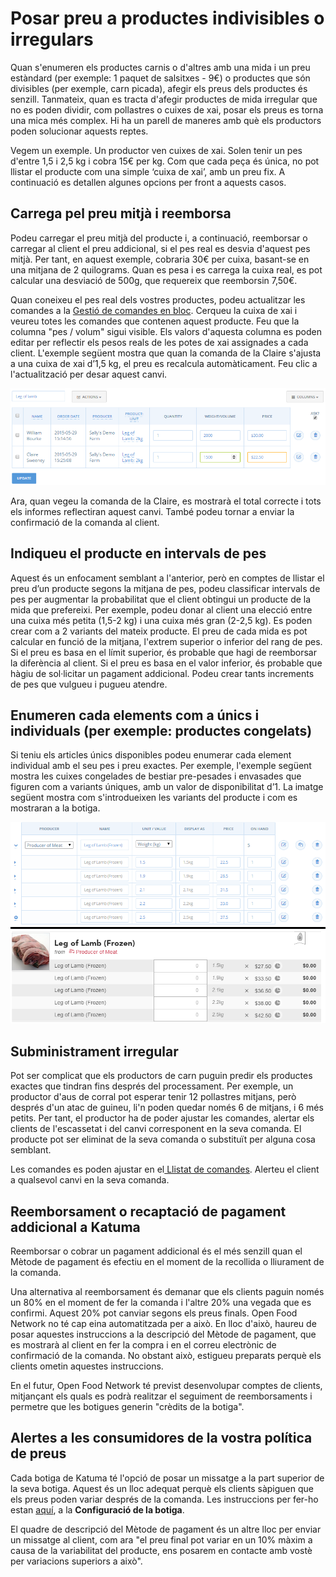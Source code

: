 # Posar preu a productes indivisibles o irregulars

Quan s'enumeren els productes carnis o d'altres amb una mida i un preu estàndard \(per exemple: 1 paquet de salsitxes - 9€\) o productes que són divisibles \(per exemple, carn picada\), afegir els preus dels productes és senzill. Tanmateix, quan es tracta d'afegir productes de mida irregular que no es poden dividir, com pollastres o cuixes de xai, posar els preus es torna una mica més complex. Hi ha un parell de maneres amb què els productors poden solucionar aquests reptes.

Vegem un exemple. Un productor ven cuixes de xai. Solen tenir un pes d'entre 1,5 i 2,5 kg i cobra 15€ per kg. Com que cada peça és única, no pot llistar el producte com una simple ‘cuixa de xai’, amb un preu fix. A continuació es detallen algunes opcions per front a aquests casos.

## Carrega pel preu mitjà i reemborsa

Podeu carregar el preu mitjà del producte i, a continuació, reemborsar o carregar al client el preu addicional, si el pes real es desvia d'aquest pes mitjà. Per tant, en aquest exemple, cobraria 30€ per cuixa, basant-se en una mitjana de 2 quilograms. Quan es pesa i es carrega la cuixa real, es pot calcular una desviació de 500g, que requereix que reemborsin 7,50€.

Quan coneixeu el pes real dels vostres productes, podeu actualitzar les comandes a la [Gestió de comandes en bloc](https://guia.katuma.org/~/edit/drafts/-LWXJNyhN0qmDZ4aDwmm/funcionalitats-avancades/comandes). Cerqueu la cuixa de xai i veureu totes les comandes que contenen aquest producte. Feu que la columna "pes / volum" sigui visible. Els valors d'aquesta columna es poden editar per reflectir els pesos reals de les potes de xai assignades a cada client. L'exemple següent mostra que quan la comanda de la Claire s'ajusta a una cuixa de xai d’1,5 kg, el preu es recalcula automàticament. Feu clic a l'actualització per desar aquest canvi.

![](../../.gitbook/assets/imatge%20%2814%29.png)

Ara, quan vegeu la comanda de la Claire, es mostrarà el total correcte i tots els informes reflectiran aquest canvi. També podeu tornar a enviar la confirmació de la comanda al client.

## Indiqueu el producte en intervals de pes

Aquest és un enfocament semblant a l'anterior, però en comptes de llistar el preu d’un producte segons la mitjana de pes, podeu classificar intervals de pes per augmentar la probabilitat que el client obtingui un producte de la mida que prefereixi. Per exemple, podeu donar al client una elecció entre una cuixa més petita \(1,5-2 kg\) i una cuixa més gran \(2-2,5 kg\). Es poden crear com a 2 variants del mateix producte. El preu de cada mida es pot calcular en funció de la mitjana, l'extrem superior o inferior del rang de pes. Si el preu es basa en el límit superior, és probable que hagi de reemborsar la diferència al client. Si el preu es basa en el valor inferior, és probable que hàgiu de sol·licitar un pagament addicional. Podeu crear tants increments de pes que vulgueu i pugueu atendre.

## Enumeren cada elements com a únics i individuals \(per exemple: productes congelats\)

Si teniu els articles únics disponibles podeu enumerar cada element individual amb el seu pes i preu exactes. Per exemple, l'exemple següent mostra les cuixes congelades de bestiar pre-pesades i envasades que figuren com a variants úniques, amb un valor de disponibilitat d’1. La imatge següent mostra com s'introdueixen les variants del producte i com es mostraran a la botiga.

![](../../.gitbook/assets/imatge%20%2858%29.png)

## Subministrament irregular

Pot ser complicat que els productors de carn puguin predir els productes exactes que tindran fins després del processament. Per exemple, un productor d'aus de corral pot esperar tenir 12 pollastres mitjans, però després d'un atac de guineu, li'n poden quedar només 6 de mitjans, i 6 més petits. Per tant, el productor ha de poder ajustar les comandes, alertar els clients de l'escassetat i del canvi corresponent en la seva comanda. El producte pot ser eliminat de la seva comanda o substituït per alguna cosa semblant.

Les comandes es poden ajustar en el[ Llistat de comandes](https://guia.katuma.org/~/edit/drafts/-LWXJNyhN0qmDZ4aDwmm/funcionalitats-avancades/comandes). Alerteu el client a qualsevol canvi en la seva comanda.

## Reemborsament o recaptació de pagament addicional a Katuma

Reemborsar o cobrar un pagament addicional és el més senzill quan el Mètode de pagament és efectiu en el moment de la recollida o lliurament de la comanda.

Una alternativa al reemborsament és demanar que els clients paguin només un 80% en el moment de fer la comanda i l'altre 20% una vegada que es confirmi. Aquest 20% pot canviar segons els preus finals. Open Food Network no té cap eina automatitzada per a això. En lloc d'això, haureu de posar aquestes instruccions a la descripció del Mètode de pagament, que es mostrarà al client en fer la compra i en el correu electrònic de confirmació de la comanda. No obstant això, estigueu preparats perquè els clients ometin aquestes instruccions.

En el futur, Open Food Network té previst desenvolupar comptes de clients, mitjançant els quals es podrà realitzar el seguiment de reemborsaments i permetre que les botigues generin "crèdits de la botiga".

## Alertes a les consumidores de la vostra política de preus

Cada botiga de Katuma té l'opció de posar un missatge a la part superior de la seva botiga. Aquest és un lloc adequat perquè els clients sàpiguen que els preus poden variar després de la comanda. Les instruccions per fer-ho estan [aquí](https://guia.katuma.org/~/edit/drafts/-LWXJNyhN0qmDZ4aDwmm/basic-features/configuracio-de-lorganitzacio), a la **Configuració de la botiga**.

El quadre de descripció del Mètode de pagament és un altre lloc per enviar un missatge al client, com ara "el preu final pot variar en un 10% màxim a causa de la variabilitat del producte, ens posarem en contacte amb vostè per variacions superiors a això". 



